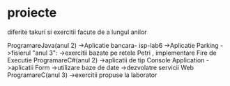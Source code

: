 # proiecte
diferite takuri si exercitii facute de a lungul anilor

ProgramareJava(anul 2)
  ->Aplicatie bancara- isp-lab6
  ->Aplicatie Parking
  ->fisierul "anul 3":
        ->exercitii bazate pe retele Petri , implementare Fire de Executie
ProgramareC#(anul 2)
  ->aplicatii de tip Console Application
  ->aplicatii Form
  ->utilizare baze de date
  ->dezvolatre servicii Web
ProgramareC(anul 3)
  ->exercitii propuse la laborator

